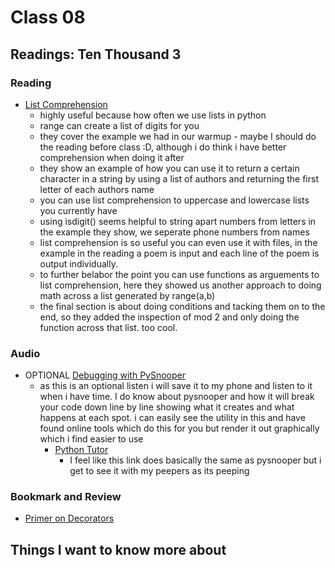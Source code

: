 # Class 08

## Readings: Ten Thousand 3

### Reading

- [List Comprehension](https://www.pythonforbeginners.com/basics/list-comprehensions-in-python)
  - highly useful because how often we use lists in python
  - range can create a list of digits for you
  - they cover the example we had in our warmup - maybe I should do the reading before class :D, although i do think i have better comprehension when doing it after
  - they show an example of how you can use it to return a certain character in a string by using a list of authors and returning the first letter of each authors name
  - you can use list comprehension to uppercase and lowercase lists you currently have
  - using isdigit() seems helpful to string apart numbers from letters in the example they show, we seperate phone numbers from names
  - list comprehension is so useful you can even use it with files, in the example in the reading a poem is input and each line of the poem is output individually.
  - to further belabor the point you can use functions as arguements to list comprehension, here they showed us another approach to doing math across a list generated by range(a,b)
  - the final section is about doing conditions and tacking them on to the end, so they added the inspection of mod 2 and only doing the function across that list. too cool.

### Audio

- OPTIONAL [Debugging with PySnooper](https://www.pythonpodcast.com/pysnooper-python-debugging-episode-241/)
  - as this is an optional listen i will save it to my phone and listen to it when i have time. I do know about pysnooper and how it will break your code down line by line showing what it creates and what happens at each spot. i can easily see the utility in this and have found online tools which do this for you but render it out graphically which i find easier to use
    - [Python Tutor](https://pythontutor.com/visualize.html#mode=edit)
      - I feel like this link does basically the same as pysnooper but i get to see it with my peepers as its peeping

### Bookmark and Review

- [Primer on Decorators](https://realpython.com/primer-on-python-decorators/)

## Things I want to know more about

